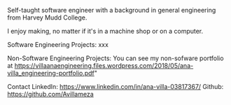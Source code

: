 Self-taught software engineer with a background in general engineering from Harvey Mudd College.

I enjoy making, no matter if it's in a machine shop or on a computer. 


Software Engineering Projects:
xxx


Non-Software Engineering Projects:
You can see my non-sofware portfolio at https://villaanaengineering.files.wordpress.com/2018/05/ana-villa_engineering-portfolio.pdf"


Contact
LinkedIn: https://www.linkedin.com/in/ana-villa-03817367/
Github: https://github.com/Avillameza